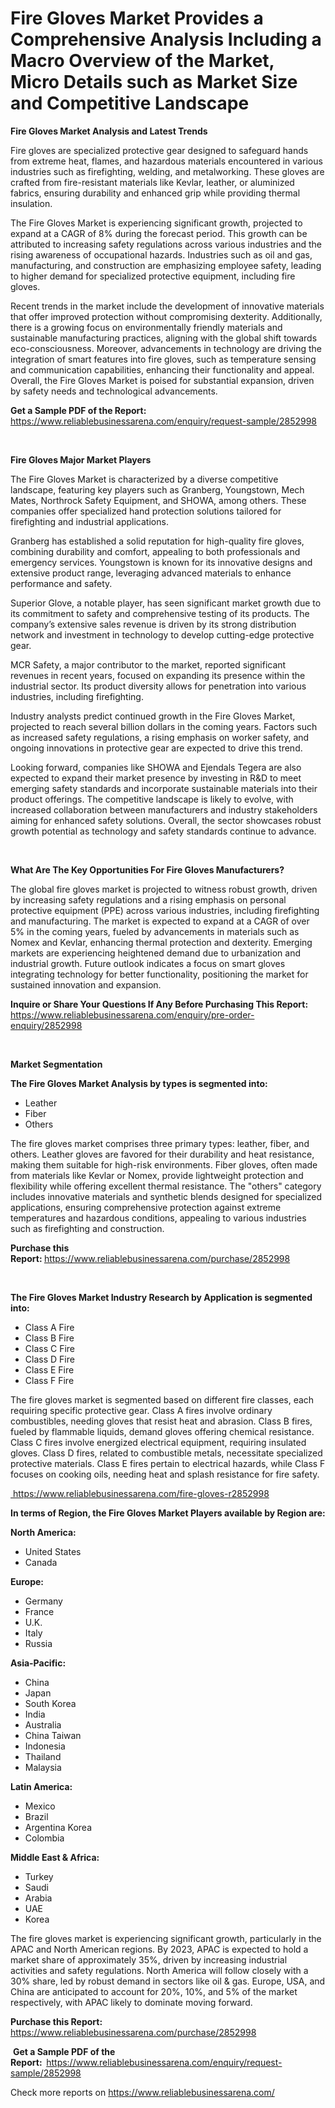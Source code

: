<p><h1>Fire Gloves Market Provides a Comprehensive Analysis Including a Macro Overview of the Market, Micro Details such as Market Size and Competitive Landscape</h1></p><p><strong>Fire Gloves Market Analysis and Latest Trends</strong></p>
<p><p>Fire gloves are specialized protective gear designed to safeguard hands from extreme heat, flames, and hazardous materials encountered in various industries such as firefighting, welding, and metalworking. These gloves are crafted from fire-resistant materials like Kevlar, leather, or aluminized fabrics, ensuring durability and enhanced grip while providing thermal insulation.</p><p>The Fire Gloves Market is experiencing significant growth, projected to expand at a CAGR of 8% during the forecast period. This growth can be attributed to increasing safety regulations across various industries and the rising awareness of occupational hazards. Industries such as oil and gas, manufacturing, and construction are emphasizing employee safety, leading to higher demand for specialized protective equipment, including fire gloves.</p><p>Recent trends in the market include the development of innovative materials that offer improved protection without compromising dexterity. Additionally, there is a growing focus on environmentally friendly materials and sustainable manufacturing practices, aligning with the global shift towards eco-consciousness. Moreover, advancements in technology are driving the integration of smart features into fire gloves, such as temperature sensing and communication capabilities, enhancing their functionality and appeal. Overall, the Fire Gloves Market is poised for substantial expansion, driven by safety needs and technological advancements.</p></p>
<p><strong>Get a Sample PDF of the Report:&nbsp;</strong> <a href="https://www.reliablebusinessarena.com/enquiry/request-sample/2852998?utm_campaign=3055&utm_medium=2&utm_source=Github&utm_content=ia&utm_term=11032025&utm_id=fire-gloves">https://www.reliablebusinessarena.com/enquiry/request-sample/2852998</a></p>
<p>&nbsp;</p>
<p><strong>Fire Gloves Major Market Players</strong></p>
<p><p>The Fire Gloves Market is characterized by a diverse competitive landscape, featuring key players such as Granberg, Youngstown, Mech Mates, Northrock Safety Equipment, and SHOWA, among others. These companies offer specialized hand protection solutions tailored for firefighting and industrial applications.</p><p>Granberg has established a solid reputation for high-quality fire gloves, combining durability and comfort, appealing to both professionals and emergency services. Youngstown is known for its innovative designs and extensive product range, leveraging advanced materials to enhance performance and safety. </p><p>Superior Glove, a notable player, has seen significant market growth due to its commitment to safety and comprehensive testing of its products. The company’s extensive sales revenue is driven by its strong distribution network and investment in technology to develop cutting-edge protective gear.</p><p>MCR Safety, a major contributor to the market, reported significant revenues in recent years, focused on expanding its presence within the industrial sector. Its product diversity allows for penetration into various industries, including firefighting.</p><p>Industry analysts predict continued growth in the Fire Gloves Market, projected to reach several billion dollars in the coming years. Factors such as increased safety regulations, a rising emphasis on worker safety, and ongoing innovations in protective gear are expected to drive this trend.</p><p>Looking forward, companies like SHOWA and Ejendals Tegera are also expected to expand their market presence by investing in R&D to meet emerging safety standards and incorporate sustainable materials into their product offerings. The competitive landscape is likely to evolve, with increased collaboration between manufacturers and industry stakeholders aiming for enhanced safety solutions. Overall, the sector showcases robust growth potential as technology and safety standards continue to advance.</p></p>
<p>&nbsp;</p>
<p><strong>What Are The Key Opportunities For Fire Gloves Manufacturers?</strong></p>
<p><p>The global fire gloves market is projected to witness robust growth, driven by increasing safety regulations and a rising emphasis on personal protective equipment (PPE) across various industries, including firefighting and manufacturing. The market is expected to expand at a CAGR of over 5% in the coming years, fueled by advancements in materials such as Nomex and Kevlar, enhancing thermal protection and dexterity. Emerging markets are experiencing heightened demand due to urbanization and industrial growth. Future outlook indicates a focus on smart gloves integrating technology for better functionality, positioning the market for sustained innovation and expansion.</p></p>
<p><strong>Inquire or Share Your Questions If Any Before Purchasing This Report:</strong> <a href="https://www.reliablebusinessarena.com/enquiry/pre-order-enquiry/2852998?utm_campaign=3055&utm_medium=2&utm_source=Github&utm_content=ia&utm_term=11032025&utm_id=fire-gloves">https://www.reliablebusinessarena.com/enquiry/pre-order-enquiry/2852998</a></p>
<p>&nbsp;</p>
<p><strong>Market Segmentation</strong></p>
<p><strong>The Fire Gloves Market Analysis by types is segmented into:</strong></p>
<p><ul><li>Leather</li><li>Fiber</li><li>Others</li></ul></p>
<p><p>The fire gloves market comprises three primary types: leather, fiber, and others. Leather gloves are favored for their durability and heat resistance, making them suitable for high-risk environments. Fiber gloves, often made from materials like Kevlar or Nomex, provide lightweight protection and flexibility while offering excellent thermal resistance. The "others" category includes innovative materials and synthetic blends designed for specialized applications, ensuring comprehensive protection against extreme temperatures and hazardous conditions, appealing to various industries such as firefighting and construction.</p></p>
<p><strong>Purchase this Report:&nbsp;</strong><a href="https://www.reliablebusinessarena.com/purchase/2852998?utm_campaign=3055&utm_medium=2&utm_source=Github&utm_content=ia&utm_term=11032025&utm_id=fire-gloves">https://www.reliablebusinessarena.com/purchase/2852998</a></p>
<p>&nbsp;</p>
<p><strong>The Fire Gloves Market Industry Research by Application is segmented into:</strong></p>
<p><ul><li>Class A Fire</li><li>Class B Fire</li><li>Class C Fire</li><li>Class D Fire</li><li>Class E Fire</li><li>Class F Fire</li></ul></p>
<p><p>The fire gloves market is segmented based on different fire classes, each requiring specific protective gear. Class A fires involve ordinary combustibles, needing gloves that resist heat and abrasion. Class B fires, fueled by flammable liquids, demand gloves offering chemical resistance. Class C fires involve energized electrical equipment, requiring insulated gloves. Class D fires, related to combustible metals, necessitate specialized protective materials. Class E fires pertain to electrical hazards, while Class F focuses on cooking oils, needing heat and splash resistance for fire safety.</p></p>
<p><a href="https://www.reliablebusinessarena.com/fire-gloves-r2852998?utm_campaign=3055&utm_medium=2&utm_source=Github&utm_content=ia&utm_term=11032025&utm_id=fire-gloves">&nbsp;https://www.reliablebusinessarena.com/fire-gloves-r2852998</a></p>
<p><strong>In terms of Region, the Fire Gloves Market Players available by Region are:</strong></p>
<p>
    <p> <strong> North America: </strong>
        <ul>
            <li>United States</li>
            <li>Canada</li>
        </ul>
        </p> 
    <p> <strong> Europe: </strong>
        <ul>
            <li>Germany</li>
            <li>France</li>
            <li>U.K.</li>
            <li>Italy</li>
            <li>Russia</li>
        </ul>
        </p> 
    <p> <strong> Asia-Pacific: </strong>
        <ul>
            <li>China</li>
            <li>Japan</li>
            <li>South Korea</li>
            <li>India</li>
            <li>Australia</li>
            <li>China Taiwan</li>
            <li>Indonesia</li>
            <li>Thailand</li>
            <li>Malaysia</li>
        </ul>
        </p> 
    <p> <strong> Latin America: </strong>
        <ul>
            <li>Mexico</li>
            <li>Brazil</li>
            <li>Argentina Korea</li>
            <li>Colombia</li>
        </ul>
        </p> 
    <p> <strong> Middle East & Africa: </strong>
        <ul>
            <li>Turkey</li>
            <li>Saudi</li>
            <li>Arabia</li>
            <li>UAE</li>
            <li>Korea</li>
        </ul>
    </p>
    </p>
<p><p>The fire gloves market is experiencing significant growth, particularly in the APAC and North American regions. By 2023, APAC is expected to hold a market share of approximately 35%, driven by increasing industrial activities and safety regulations. North America will follow closely with a 30% share, led by robust demand in sectors like oil & gas. Europe, USA, and China are anticipated to account for 20%, 10%, and 5% of the market respectively, with APAC likely to dominate moving forward.</p></p>
<p><strong>Purchase this Report: </strong><a href="https://www.reliablebusinessarena.com/purchase/2852998?utm_campaign=3055&utm_medium=2&utm_source=Github&utm_content=ia&utm_term=11032025&utm_id=fire-gloves">https://www.reliablebusinessarena.com/purchase/2852998</a></p>
<p>&nbsp;<strong>Get a Sample PDF of the Report:&nbsp;&nbsp;</strong><a href="https://www.reliablebusinessarena.com/enquiry/request-sample/2852998?utm_campaign=3055&utm_medium=2&utm_source=Github&utm_content=ia&utm_term=11032025&utm_id=fire-gloves">https://www.reliablebusinessarena.com/enquiry/request-sample/2852998</a></p>
<p><strong></strong></p>
<p>Check more reports on <a href="https://www.reliablebusinessarena.com/?utm_campaign=3055&utm_medium=2&utm_source=Github&utm_content=ia&utm_term=11032025&utm_id=fire-gloves">https://www.reliablebusinessarena.com/</a></p>